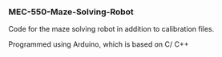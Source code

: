 ### MEC-550-Maze-Solving-Robot
Code for the maze solving robot in addition to calibration files.

Programmed using Arduino, which is based on C/ C++
